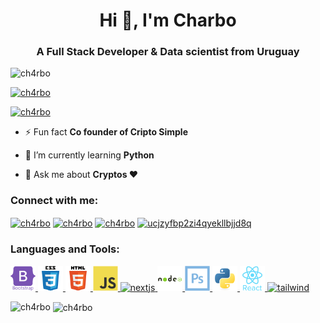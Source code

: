 <h1 align="center">Hi 👋, I'm Charbo </h1>
<h3 align="center">A Full Stack Developer & Data scientist from Uruguay</h3>

<p align="left"> <img src="https://komarev.com/ghpvc/?username=ch4rbo&label=Profile%20views&color=0e75b6&style=flat" alt="ch4rbo" /> </p>

<p align="left"> <a href="https://github.com/ryo-ma/github-profile-trophy"><img src="https://github-profile-trophy.vercel.app/?username=ch4rbo" alt="ch4rbo" /></a> </p>

<p align="left"> <a href="https://twitter.com/ch4rbo" target="blank"><img src="https://img.shields.io/twitter/follow/ch4rbo?logo=twitter&style=for-the-badge" alt="ch4rbo" /></a> </p>

- ⚡ Fun fact **Co founder of Cripto Simple**

- 🌱 I’m currently learning **Python**

- 💬 Ask me about **Cryptos ♥**

<h3 align="left">Connect with me:</h3>
<p align="left">
<a href="https://twitter.com/ch4rbo" target="blank"><img align="center" src="https://raw.githubusercontent.com/rahuldkjain/github-profile-readme-generator/master/src/images/icons/Social/twitter.svg" alt="ch4rbo" height="30" width="40" /></a>
<a href="https://linkedin.com/in/ch4rbo" target="blank"><img align="center" src="https://raw.githubusercontent.com/rahuldkjain/github-profile-readme-generator/master/src/images/icons/Social/linked-in-alt.svg" alt="ch4rbo" height="30" width="40" /></a>
<a href="https://instagram.com/ch4rbo" target="blank"><img align="center" src="https://raw.githubusercontent.com/rahuldkjain/github-profile-readme-generator/master/src/images/icons/Social/instagram.svg" alt="ch4rbo" height="30" width="40" /></a>
<a href="https://www.youtube.com/c/ucjzyfbp2zi4qyekllbjjd8q" target="blank"><img align="center" src="https://raw.githubusercontent.com/rahuldkjain/github-profile-readme-generator/master/src/images/icons/Social/youtube.svg" alt="ucjzyfbp2zi4qyekllbjjd8q" height="30" width="40" /></a>
</p>

<h3 align="left">Languages and Tools:</h3>
<p align="left"> <a href="https://getbootstrap.com" target="_blank" rel="noreferrer"> <img src="https://raw.githubusercontent.com/devicons/devicon/master/icons/bootstrap/bootstrap-plain-wordmark.svg" alt="bootstrap" width="40" height="40"/> </a> <a href="https://www.w3schools.com/css/" target="_blank" rel="noreferrer"> <img src="https://raw.githubusercontent.com/devicons/devicon/master/icons/css3/css3-original-wordmark.svg" alt="css3" width="40" height="40"/> </a> <a href="https://www.w3.org/html/" target="_blank" rel="noreferrer"> <img src="https://raw.githubusercontent.com/devicons/devicon/master/icons/html5/html5-original-wordmark.svg" alt="html5" width="40" height="40"/> </a> <a href="https://developer.mozilla.org/en-US/docs/Web/JavaScript" target="_blank" rel="noreferrer"> <img src="https://raw.githubusercontent.com/devicons/devicon/master/icons/javascript/javascript-original.svg" alt="javascript" width="40" height="40"/> </a> <a href="https://nextjs.org/" target="_blank" rel="noreferrer"> <img src="https://cdn.worldvectorlogo.com/logos/nextjs-2.svg" alt="nextjs" width="40" height="40"/> </a> <a href="https://nodejs.org" target="_blank" rel="noreferrer"> <img src="https://raw.githubusercontent.com/devicons/devicon/master/icons/nodejs/nodejs-original-wordmark.svg" alt="nodejs" width="40" height="40"/> </a> <a href="https://www.photoshop.com/en" target="_blank" rel="noreferrer"> <img src="https://raw.githubusercontent.com/devicons/devicon/master/icons/photoshop/photoshop-line.svg" alt="photoshop" width="40" height="40"/> </a> <a href="https://www.python.org" target="_blank" rel="noreferrer"> <img src="https://raw.githubusercontent.com/devicons/devicon/master/icons/python/python-original.svg" alt="python" width="40" height="40"/> </a> <a href="https://reactjs.org/" target="_blank" rel="noreferrer"> <img src="https://raw.githubusercontent.com/devicons/devicon/master/icons/react/react-original-wordmark.svg" alt="react" width="40" height="40"/> </a> <a href="https://tailwindcss.com/" target="_blank" rel="noreferrer"> <img src="https://www.vectorlogo.zone/logos/tailwindcss/tailwindcss-icon.svg" alt="tailwind" width="40" height="40"/> </a> </p>

<p><img align="left" src="https://github-readme-stats.vercel.app/api/top-langs?username=ch4rbo&show_icons=true&locale=en&layout=compact" alt="ch4rbo" /></p>

<p>&nbsp;<img align="center" src="https://github-readme-stats.vercel.app/api?username=ch4rbo&show_icons=true&locale=en" alt="ch4rbo" /></p>
